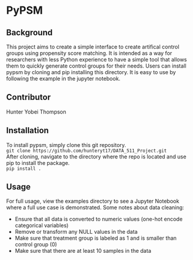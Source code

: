 # PyPSM

## Background
This project aims to create a simple interface to create artifical control groups using propensity score matching. It is intended as a way for researchers with less Python experience to have a simple tool that allows them to quickly generate control groups for their needs. Users can install pypsm by cloning and pip installing this directory. It is easy to use by following the example in the jupyter notebook. 

## Contributor
Hunter Yobei Thompson

## Installation
To install pypsm, simply clone this git repository.  
`git clone https://github.com/hunteryt17/DATA_511_Project.git`  
After cloning, navigate to the directory where the repo is located and use pip to install the package.  
`pip install .`

## Usage
For full usage, view the examples directory to see a Jupyter Notebook where a full use case is demonstrated.
Some notes about data cleaning:
- Ensure that all data is converted to numeric values (one-hot encode categorical variables)
- Remove or transform any NULL values in the data
- Make sure that treatment group is labeled as 1 and is smaller than control group (0)
- Make sure that there are at least 10 samples in the data

